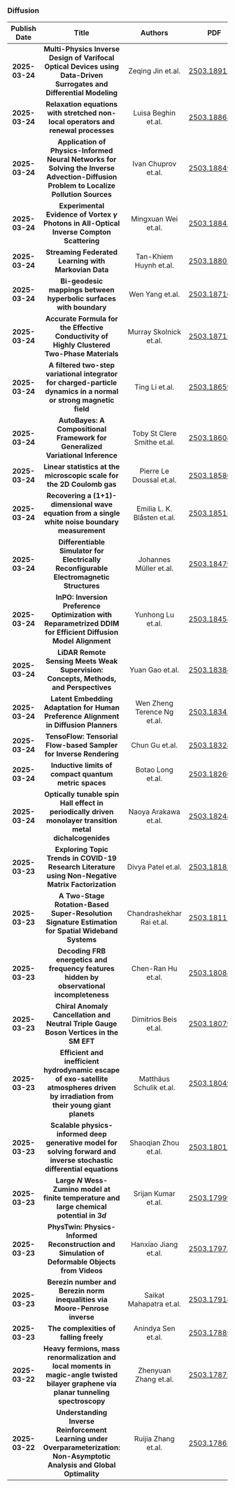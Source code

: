 
### Diffusion
|Publish Date|Title|Authors|PDF|Code|
| :---: | :---: | :---: | :---: | :---: |
|**2025-03-24**|**Multi-Physics Inverse Design of Varifocal Optical Devices using Data-Driven Surrogates and Differential Modeling**|Zeqing Jin et.al.|[2503.18911v1](http://arxiv.org/abs/2503.18911v1)|null|
|**2025-03-24**|**Relaxation equations with stretched non-local operators and renewal processes**|Luisa Beghin et.al.|[2503.18863v1](http://arxiv.org/abs/2503.18863v1)|null|
|**2025-03-24**|**Application of Physics-Informed Neural Networks for Solving the Inverse Advection-Diffusion Problem to Localize Pollution Sources**|Ivan Chuprov et.al.|[2503.18849v1](http://arxiv.org/abs/2503.18849v1)|null|
|**2025-03-24**|**Experimental Evidence of Vortex $γ$ Photons in All-Optical Inverse Compton Scattering**|Mingxuan Wei et.al.|[2503.18843v1](http://arxiv.org/abs/2503.18843v1)|null|
|**2025-03-24**|**Streaming Federated Learning with Markovian Data**|Tan-Khiem Huynh et.al.|[2503.18807v1](http://arxiv.org/abs/2503.18807v1)|null|
|**2025-03-24**|**Bi-geodesic mappings between hyperbolic surfaces with boundary**|Wen Yang et.al.|[2503.18716v1](http://arxiv.org/abs/2503.18716v1)|null|
|**2025-03-24**|**Accurate Formula for the Effective Conductivity of Highly Clustered Two-Phase Materials**|Murray Skolnick et.al.|[2503.18715v1](http://arxiv.org/abs/2503.18715v1)|null|
|**2025-03-24**|**A filtered two-step variational integrator for charged-particle dynamics in a normal or strong magnetic field**|Ting Li et.al.|[2503.18659v1](http://arxiv.org/abs/2503.18659v1)|null|
|**2025-03-24**|**AutoBayes: A Compositional Framework for Generalized Variational Inference**|Toby St Clere Smithe et.al.|[2503.18608v1](http://arxiv.org/abs/2503.18608v1)|null|
|**2025-03-24**|**Linear statistics at the microscopic scale for the 2D Coulomb gas**|Pierre Le Doussal et.al.|[2503.18586v1](http://arxiv.org/abs/2503.18586v1)|null|
|**2025-03-24**|**Recovering a (1+1)-dimensional wave equation from a single white noise boundary measurement**|Emilia L. K. Blåsten et.al.|[2503.18515v1](http://arxiv.org/abs/2503.18515v1)|null|
|**2025-03-24**|**Differentiable Simulator for Electrically Reconfigurable Electromagnetic Structures**|Johannes Müller et.al.|[2503.18479v1](http://arxiv.org/abs/2503.18479v1)|null|
|**2025-03-24**|**InPO: Inversion Preference Optimization with Reparametrized DDIM for Efficient Diffusion Model Alignment**|Yunhong Lu et.al.|[2503.18454v1](http://arxiv.org/abs/2503.18454v1)|null|
|**2025-03-24**|**LiDAR Remote Sensing Meets Weak Supervision: Concepts, Methods, and Perspectives**|Yuan Gao et.al.|[2503.18384v1](http://arxiv.org/abs/2503.18384v1)|null|
|**2025-03-24**|**Latent Embedding Adaptation for Human Preference Alignment in Diffusion Planners**|Wen Zheng Terence Ng et.al.|[2503.18347v1](http://arxiv.org/abs/2503.18347v1)|null|
|**2025-03-24**|**TensoFlow: Tensorial Flow-based Sampler for Inverse Rendering**|Chun Gu et.al.|[2503.18328v1](http://arxiv.org/abs/2503.18328v1)|null|
|**2025-03-24**|**Inductive limits of compact quantum metric spaces**|Botao Long et.al.|[2503.18266v1](http://arxiv.org/abs/2503.18266v1)|null|
|**2025-03-24**|**Optically tunable spin Hall effect in periodically driven monolayer transition metal dichalcogenides**|Naoya Arakawa et.al.|[2503.18248v1](http://arxiv.org/abs/2503.18248v1)|null|
|**2025-03-23**|**Exploring Topic Trends in COVID-19 Research Literature using Non-Negative Matrix Factorization**|Divya Patel et.al.|[2503.18182v1](http://arxiv.org/abs/2503.18182v1)|null|
|**2025-03-23**|**A Two-Stage Rotation-Based Super-Resolution Signature Estimation for Spatial Wideband Systems**|Chandrashekhar Rai et.al.|[2503.18111v1](http://arxiv.org/abs/2503.18111v1)|null|
|**2025-03-23**|**Decoding FRB energetics and frequency features hidden by observational incompleteness**|Chen-Ran Hu et.al.|[2503.18084v1](http://arxiv.org/abs/2503.18084v1)|null|
|**2025-03-23**|**Chiral Anomaly Cancellation and Neutral Triple Gauge Boson Vertices in the SM EFT**|Dimitrios Beis et.al.|[2503.18079v1](http://arxiv.org/abs/2503.18079v1)|null|
|**2025-03-23**|**Efficient and inefficient hydrodynamic escape of exo-satellite atmospheres driven by irradiation from their young giant planets**|Matthäus Schulik et.al.|[2503.18049v1](http://arxiv.org/abs/2503.18049v1)|null|
|**2025-03-23**|**Scalable physics-informed deep generative model for solving forward and inverse stochastic differential equations**|Shaoqian Zhou et.al.|[2503.18012v1](http://arxiv.org/abs/2503.18012v1)|null|
|**2025-03-23**|**Large $N$ Wess-Zumino model at finite temperature and large chemical potential in $3d$**|Srijan Kumar et.al.|[2503.17999v1](http://arxiv.org/abs/2503.17999v1)|null|
|**2025-03-23**|**PhysTwin: Physics-Informed Reconstruction and Simulation of Deformable Objects from Videos**|Hanxiao Jiang et.al.|[2503.17973v1](http://arxiv.org/abs/2503.17973v1)|null|
|**2025-03-23**|**Berezin number and Berezin norm inequalities via Moore-Penrose inverse**|Saikat Mahapatra et.al.|[2503.17918v1](http://arxiv.org/abs/2503.17918v1)|null|
|**2025-03-23**|**The complexities of falling freely**|Anindya Sen et.al.|[2503.17889v1](http://arxiv.org/abs/2503.17889v1)|null|
|**2025-03-22**|**Heavy fermions, mass renormalization and local moments in magic-angle twisted bilayer graphene via planar tunneling spectroscopy**|Zhenyuan Zhang et.al.|[2503.17875v1](http://arxiv.org/abs/2503.17875v1)|null|
|**2025-03-22**|**Understanding Inverse Reinforcement Learning under Overparameterization: Non-Asymptotic Analysis and Global Optimality**|Ruijia Zhang et.al.|[2503.17865v1](http://arxiv.org/abs/2503.17865v1)|null|
